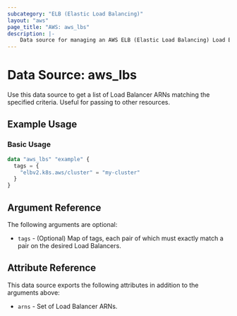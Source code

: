 ```yaml
---
subcategory: "ELB (Elastic Load Balancing)"
layout: "aws"
page_title: "AWS: aws_lbs"
description: |-
    Data source for managing an AWS ELB (Elastic Load Balancing) Load Balancers.
---
```


# Data Source: aws_lbs

Use this data source to get a list of Load Balancer ARNs matching the specified criteria. Useful for passing to other
resources.

## Example Usage

### Basic Usage

```terraform
data "aws_lbs" "example" {
  tags = {
    "elbv2.k8s.aws/cluster" = "my-cluster"
  }
}
```

## Argument Reference

The following arguments are optional:

* `tags` - (Optional) Map of tags, each pair of which must exactly match
   a pair on the desired Load Balancers.

## Attribute Reference

This data source exports the following attributes in addition to the arguments above:

* `arns` - Set of Load Balancer ARNs.
